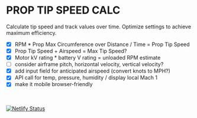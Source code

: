 # PROP TIP SPEED CALC
Calculate tip speed and track values over time. Optimize settings to achieve maximum efficiency.


- [x] RPM * Prop Max Circumference over Distance / Time = Prop Tip Speed
- [x] Prop Tip Speed + Airspeed = Max Tip Speed?
- [x] Motor kV rating * battery V rating = unloaded RPM estimate
- [ ] consider airframe pitch, horizontal velocity, vertical velocity?
- [x] add input field for anticipated airspeed (convert knots to MPH?)
- [x] API call for temp, pressure, humidity / display local Mach 1
- [x] make it mobile browser-friendly

<br><br>
[![Netlify Status](https://api.netlify.com/api/v1/badges/bba96309-cd3a-494c-90f9-cde59c2896a0/deploy-status)](https://app.netlify.com/sites/proptipspeedcalc/deploys)
